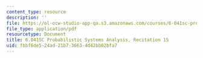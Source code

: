 ```yaml
---
content_type: resource
description: ''
file: https://ol-ocw-studio-app-qa.s3.amazonaws.com/courses/6-041sc-probabilistic-systems-analysis-and-applied-probability-fall-2013/fbbf6de524ad21b736634d42bb02bfa7_MIT6_041SCF13_rec15.pdf
file_type: application/pdf
resourcetype: Document
title: 6.041SC Probabilistic Systems Analysis, Recitation 15
uid: fbbf6de5-24ad-21b7-3663-4d42bb02bfa7
---
```

